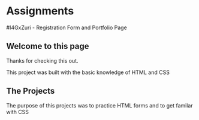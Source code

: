 # Assignments
#I4GxZuri - Registration Form and Portfolio Page

## Welcome to this page
Thanks for checking this out.

This project was built with the basic knowledge of HTML and CSS

## The Projects
The purpose of this projects was to practice HTML forms and to get familar with CSS
